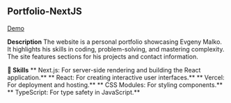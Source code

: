 ## Portfolio-NextJS
[Demo](https://portfolio-nextjs-weld-mu.vercel.app/)

**Description**
The website is a personal portfolio showcasing Evgeny Malko. It highlights his skills in coding, problem-solving, and mastering complexity. The site features sections for his projects and contact information.

**👀 Skills**
  ** Next.js: For server-side rendering and building the React application.**
  ** React: For creating interactive user interfaces.**
  ** Vercel: For deployment and hosting.**
  ** CSS Modules: For styling components.**
  ** TypeScript: For type safety in JavaScript.**
